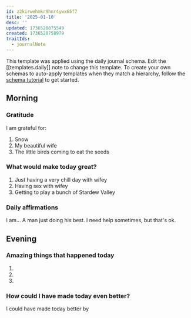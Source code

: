 ```yaml
---
id: z2kirwehmkr9hnr4ywx65f7
title: '2025-01-10'
desc: ''
updated: 1736520875549
created: 1736520758979
traitIds:
  - journalNote
---
```

This template was applied using the daily journal schema. Edit the [[templates.daily]] note to change this template.
To create your own schemas to auto-apply templates when they match a hierarchy, follow the [schema tutorial](https://blog.dendron.so/notes/P1DL2uXHpKUCa7hLiFbFA/) to get started.

<!--
Based on the journaling method created by Intelligent Change:
- [Intelligent Change: Our Story](https://www.intelligentchange.com/pages/our-story)
- [The Five Minute Journal](https://www.intelligentchange.com/products/the-five-minute-journal)
-->

## Morning

<!-- Fill out this section after waking up -->

### Gratitude

I am grateful for:

1. Snow
2. My beautiful wife
3. The little birds coming to eat the seeds

### What would make today great?

1. Just having a very chill day with wifey
2. Having sex with wifey
3. Getting to play a bunch of Stardew Valley

### Daily affirmations

I am...
A man just doing his best. I need help sometimes, but that's ok.

## Evening

<!-- Fill out this section before going to sleep, reflecting on your day -->

### Amazing things that happened today

1.
2.
3.

### How could I have made today even better?

I could have made today better by
